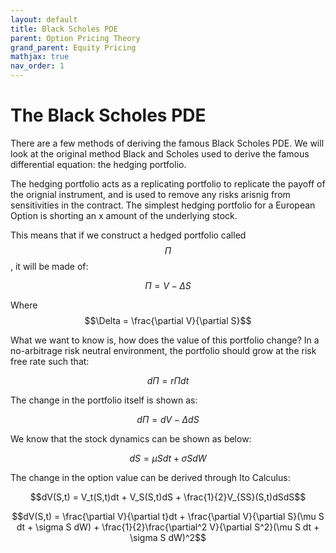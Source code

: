 ```yaml
---
layout: default
title: Black Scholes PDE
parent: Option Pricing Theory
grand_parent: Equity Pricing
mathjax: true
nav_order: 1
---
```

# The Black Scholes PDE
There are a few methods of deriving the famous Black Scholes PDE. We will look at the original method Black and Scholes used to derive the famous differential equation: the hedging portfolio.

The hedging portfolio acts as a replicating portfolio to replicate the payoff of the orignial instrument, and is used to remove any risks arisnig from sensitivities in the contract. The simplest hedging portfolio for a European Option is shorting an x amount of the underlying stock.

This means that if we construct a hedged portfolio called $$\Pi$$, it will be made of:

$$\Pi = V - \Delta S$$

Where $$\Delta = \frac{\partial V}{\partial S}$$

What we want to know is, how does the value of this portfolio change? In a no-arbitrage risk neutral environment, the portfolio should grow at the risk free rate such that:

$$d\Pi = r\Pi dt$$

The change in the portfolio itself is shown as:

$$d\Pi = dV - \Delta dS$$

We know that the stock dynamics can be shown as below:

$$dS = \mu S dt + \sigma S dW$$

The change in the option value can be derived through Ito Calculus:

$$dV(S,t) = V_t(S,t)dt + V_S(S,t)dS + \frac{1}{2}V_{SS}(S,t)dSdS$$

$$dV(S,t) = \frac{\partial V}{\partial t}dt + \frac{\partial V}{\partial S}(\mu S dt + \sigma S dW) + \frac{1}{2}\frac{\partial^2 V}{\partial S^2}(\mu S dt + \sigma S dW)^2$$
